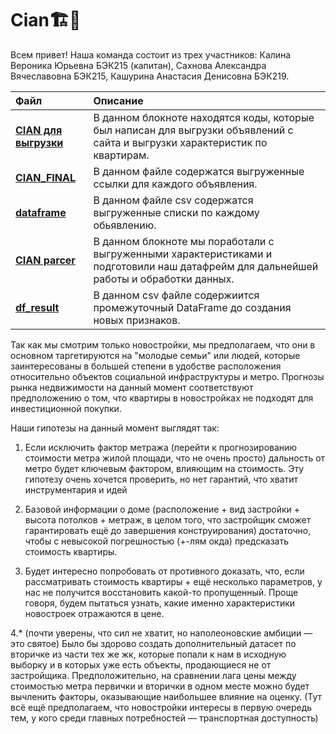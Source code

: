 # Cian🏗️🏢
Всем привет! 
Наша команда состоит из трех участников: Калина Вероника Юрьевна БЭК215 (капитан), Сахнова Александра Вячеславовна БЭК215, Кашурина Анастасия Денисовна БЭК219.

 Файл | Описание | 
| :-------| :-----------|
| [**CIAN для выгрузки**](https://github.com/SashaSakhnova/Cian/blob/main/CIAN%20для%20выгрузки.ipynb) | В данном блокноте находятся коды, которые был написан для выгрузки объявлений с сайта и выгрузки характеристик по квартирам.|
| [**CIAN_FINAL**](https://github.com/SashaSakhnova/Cian/blob/main/cian_final.txt) | В данном файле содержатся выгруженные ссылки для каждого объявления.|
| [**dataframe**](https://github.com/SashaSakhnova/Cian/blob/main/dataframe.csv) |  В данном файле csv содержатся выгруженные списки по каждому обьявлению.|
| [**CIAN parcer**](https://github.com/SashaSakhnova/Cian/blob/main/CIAN%20parcer.ipynb) | В данном блокноте мы поработали с выгруженными характеристиками и подготовили наш датафрейм для дальнейшей работы и обработки данных.|
| [**df_result**](https://github.com/SashaSakhnova/Cian/blob/main/df_result.csv) | В данном csv файле содержиится промежуточный DataFrame до создания новых признаков.

Так как мы смотрим только новостройки, мы предполагаем, что они в основном таргетируются на "молодые семьи" или людей, которые заинтересованы в большей степени в удобстве расположения относительно объектов социальной инфраструктуры и метро. Прогнозы рынка недвижимости на данный момент соответствуют предположению о том, что квартиры в новостройках не подходят для инвестиционной покупки.

Наши гипотезы на данный момент выглядят так:

1. Если исключить фактор метража (перейти к прогнозированию стоимости метра жилой площади, что не очень просто) дальность от метро будет ключевым фактором, влияющим на стоимость. Эту гипотезу очень хочется проверить, но нет гарантий, что хватит инструментария и идей

2. Базовой информации о доме (расположение + вид застройки + высота потолков + метраж, в целом того, что застройщик сможет гарантировать ещё до завершения конструирования) достаточно, чтобы с невысокой погрешностью (+-лям окда) предсказать стоимость квартиры.

3. Будет интересно попробовать от противного доказать, что, если рассматривать стоимость квартиры + ещё несколько параметров, у нас не получится восстановить какой-то пропущенный. Проще говоря, будем пытаться узнать, какие именно характеристики новостроек отражаются в цене.

4.* (почти уверены, что сил не хватит, но наполеоновские амбиции — это святое) Было бы здорово создать дополнительный датасет по вторичке из части тех же жк, которые попали к нам в исходную выборку и в которых уже есть объекты, продающиеся не от застройщика. Предположительно, на сравнении лага цены между стоимостью метра первички и вторички в одном месте можно будет вычленить факторы, оказывающие наибольшее влияние на оценку. (Тут всё ещё предполагаем, что новостройки интересы в первую очередь тем, у кого среди главных потребностей — транспортная доступность)

